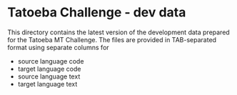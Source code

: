 
# Tatoeba Challenge - dev data

This directory contains the latest version of the development data prepared for the Tatoeba MT Challenge.
The files are provided in TAB-separated format using separate columns for

* source language code
* target language code
* source language text
* target language text

